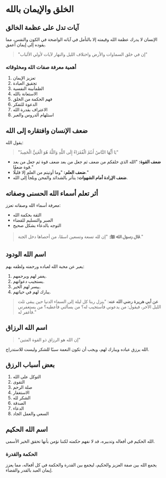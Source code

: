 # الخلق والإيمان بالله

## آيات تدل على عظمة الخالق
الإنسان لا يدرك عظمة الله وقيمته إلا بالتأمل في آياته الواضحة في الكون والنفس، مما يقوده إلى إيمان أعمق.
> "إن في خلق السماوات والأرض واختلاف الليل والنهار لآيات لأولي الألباب"

### أهمية معرفة صفات الله ومخلوقاته
1. تعزيز الإيمان
2. تحقيق العبادة
3. الطمأنينة النفسية
4. الاستعانة بالله
5. فهم الحكمة من الخلق
6. الدعوة للتفكر
7. الاعتراف بقدرة الله
8. استلهام الدروس والعبر

## ضعف الإنسان وافتقاره إلى الله
يقول الله: 
> "يَا أَيُّهَا النَّاسُ أَنتُمُ الْفُقَرَاءُ إِلَى اللَّهِ وَاللَّهُ هُوَ الْغَنِيُّ الْحَمِيدُ"

- **ضعف القوة:** "الله الذي خلقكم من ضعف ثم جعل من بعد ضعف قوة ثم جعل من بعد قوة ضعفًا."
- **ضعف العلم:** "وما أوتيتم من العلم إلا قليلًا."
- **ضعف الإرادة أمام الشهوات:** يتأثر بالشدائد والمحن ويلجأ إلى الله.

## أثر تعلم أسماء الله الحسنى وصفاته
معرفة أسماء الله وصفاته تعزز:
- الثقة بحكمة الله
- الصبر والتسليم للقضاء
- التوجه بالدعاء بشكل صحيح

> **قال رسول الله ﷺ**: "إن لله تسعة وتسعين اسمًا، من أحصاها دخل الجنة."

## اسم الله الودود
يعبر عن محبة الله لعباده ورحمته ولطفه بهم:
1. يغفر لهم ويرحمهم.
2. يستجيب دعواتهم.
3. ييسر لهم الخير.
4. يبارك لهم في حياتهم.

> **عن أبي هريرة رضي الله عنه**: "ينزل ربنا كل ليلة إلى السماء الدنيا حين يبقى ثلث الليل الآخر، فيقول: من يدعوني فأستجيب له؟ من يسألني فأعطيه؟ من يستغفرني فأغفر له."

## اسم الله الرزاق
> "إن الله هو الرزاق ذو القوة المتين"

الله يرزق عباده ويبارك لهم، ويجب أن تكون النعمة سببًا للشكر وليست للاستدراج.

## بعض أسباب الرزق
1. التوكل على الله
2. التقوى
3. صلة الرحم
4. الاستغفار
5. الشكر لله
6. الصدقة
7. الدعاء
8. السعي والعمل الجاد

## اسم الله الحكيم
الله الحكيم في أفعاله وتدبيره، قد لا نفهم حكمته لكننا نؤمن بأنها تحقق الخير الأسمى.

### الحكمة والقدرة
يجمع الله بين صفة العزيز والحكيم، ليجمع بين القدرة والحكمة في كل أفعاله، مما يعزز إيمان العبد بالقدر والقضاء.
